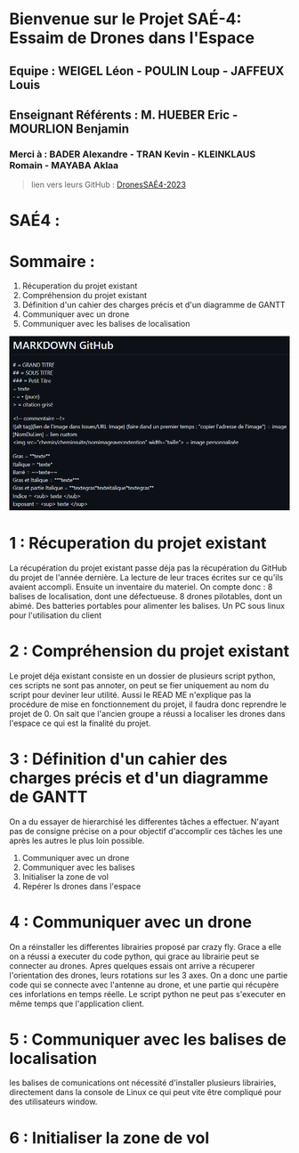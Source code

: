 # Bienvenue sur le Projet SAÉ-4: Essaim de Drones dans l'Espace



## Equipe : WEIGEL Léon - POULIN Loup - JAFFEUX Louis
## Enseignant Référents : M. HUEBER Eric - MOURLION Benjamin

### Merci à : BADER Alexandre - TRAN Kevin - KLEINKLAUS Romain - MAYABA Aklaa
> lien vers leurs GitHub : [DronesSAÉ4-2023](https://github.com/arduilex/SAE4_drone?tab=readme-ov-file)

# **SAÉ4 :**

# Sommaire :
1. Récuperation du projet existant
2. Compréhension du projet existant
3. Définition d'un cahier des charges précis et d'un diagramme de GANTT
4. Communiquer avec un drone
5. Communiquer avec les balises de localisation

![alt tag](https://raw.githubusercontent.com/SAE3L/DroneSAE4/main/Image/MarkdownGithub.png)

# **1 : Récuperation du projet existant**
  La récupération du projet existant passe déja pas la récupération du GitHub du projet de l'année dernière. La lecture de leur traces écrites sur ce qu'ils avaient accompli. Ensuite un inventaire du materiel. On compte donc :
  8 balises de localisation, dont une défectueuse. 
  8 drones pilotables, dont un abimé.
  Des batteries portables pour alimenter les balises.
  Un PC sous linux pour l'utilisation du client

# **2 : Compréhension du projet existant**
  Le projet déja existant consiste en un dossier de plusieurs script python, ces scripts ne sont pas annoter, on peut se fier uniquement au nom du script pour deviner leur utilité.
  Aussi le READ ME n'explique pas la procédure de mise en fonctionnement du projet, il faudra donc reprendre le projet de 0. On sait que l'ancien groupe a réussi a localiser les drones dans l'espace ce qui est la finalité du projet.

# **3 : Définition d'un cahier des charges précis et d'un diagramme de GANTT**
  On a du essayer de hierarchisé les differentes tâches a effectuer. N'ayant pas de consigne précise on a pour objectif d'accomplir ces tâches les une après les autres le plus loin possible.
  1. Communiquer avec un drone
  3. Communiquer avec les balises
  4. Initialiser la zone de vol
  5. Repérer ls drones dans l'espace
# **4 : Communiquer avec un drone**
  On a réinstaller les differentes librairies proposé par crazy fly. Grace a elle on a réussi a executer du code python, qui grace au librairie peut se connecter au drones.
  Apres quelques essais ont arrive a récuperer l'orientation des drones, leurs rotations sur les 3 axes. On a donc une partie code qui se connecte avec l'antenne au drone, et une partie qui récupère ces inforlations en temps réelle.
  Le script python ne peut pas s'executer en même temps que l'application client.


# **5 : Communiquer avec les balises de localisation**
  les balises de comunications ont nécessité d'installer plusieurs librairies, directement dans la console de Linux ce qui peut vite être compliqué pour des utilisateurs window.


# **6 : Initialiser la zone de vol**
